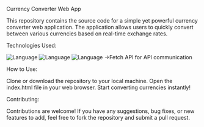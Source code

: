Currency Converter Web App

This repository contains the source code for a simple yet powerful currency converter web application. The application allows users to quickly convert between various currencies based on real-time exchange rates.

Technologies Used:

![Language](https://img.shields.io/badge/Language-HTML-red)
![Language](https://img.shields.io/badge/Language-CSS-blue)
![Language](https://img.shields.io/badge/Language-Javascript-yellow)
->Fetch API for API communication

How to Use:

Clone or download the repository to your local machine.
Open the index.html file in your web browser.
Start converting currencies instantly!


Contributing:

Contributions are welcome! If you have any suggestions, bug fixes, or new features to add, feel free to fork the repository and submit a pull request.
